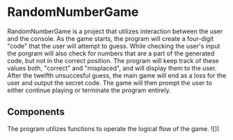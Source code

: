 # RandomNumberGame
RandomNumberGame is a project that utilizes interaction between the user and the console. As the game starts, the program will create a four-digit "code" that the user will attempt to guess. While checking the user's input the porgram will also check for numbers that are a part of the generated code, but not in the correct position. The program will keep track of these values both, "correct" and "misplaced", and will display them to the user. After the twelfth unsuccesful guess, the main game will end as a loss for the user and output the secret code. The game will then prompt the user to either continue playing or terminate the program entirely.
## Components
The program utilizes functions to operate the logical flow of the game. 
![](
